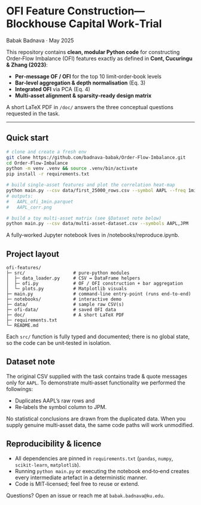 # OFI Feature Construction—Blockhouse Capital Work‑Trial  
Babak Badnava · May 2025

This repository contains **clean, modular Python code** for constructing  
Order‑Flow Imbalance (OFI) features exactly as defined in **Cont, Cucuringu & Zhang (2023)**:

* **Per‑message OF / OFI** for the top 10 limit‑order‑book levels  
* **Bar‑level aggregation & depth normalisation** (Eq. 3)  
* **Integrated OFI** via PCA (Eq. 4)  
* **Multi‑asset alignment & sparsity‑ready design matrix**

A short LaTeX PDF in `/doc/` answers the three conceptual questions requested in the task.

---

## Quick start

```bash
# clone and create a fresh env
git clone https://github.com/badnava-babak/Order-Flow-Imbalance.git
cd Order-Flow-Imbalance
python -m venv .venv && source .venv/bin/activate
pip install -r requirements.txt

# build single‑asset features and plot the correlation heat‑map
python main.py --csv data/first_25000_rows.csv --symbol AAPL --freq 1min
# outputs:
#   AAPL_ofi_1min.parquet
#   AAPL_corr.png

# build a toy multi‑asset matrix (see §Dataset note below)
python main.py --csv data/multi-asset-dataset.csv --symbols AAPL,JPM
```
A fully‑worked Jupyter notebook lives in /notebooks/reproduce.ipynb.

## Project layout
```
ofi-features/
├─ src/                  # pure‑python modules
│  ├─ data_loader.py     # CSV ↔ DataFrame helpers
│  ├─ ofi.py             # OF / OFI construction + bar aggregation
│  └─ plots.py           # Matplotlib visuals
├─ main.py               # command‑line entry‑point (runs end‑to‑end)
├─ notebooks/            # interactive demo
├─ data/                 # sample raw CSV(s)
├─ ofi-data/             # saved OFI data
├─ doc/                  # A short LaTeX PDF
├─ requirements.txt
└─ README.md
```
Each ```src/``` function is fully typed and documented; there is no global state, so the code can be unit‑tested in isolation.

## Dataset note

The original CSV supplied with the task contains trade & quote messages only for ```AAPL```.
To demonstrate multi‑asset functionality we performed the followings:

* Duplicates AAPL’s raw rows and
* Re‑labels the symbol column to JPM.

No statistical conclusions are drawn from the duplicated data.
When you supply genuine multi‑asset data, the same code paths will work unmodified.


## Reproducibility & licence

* All dependencies are pinned in ```requirements.txt``` (```pandas```, ```numpy```, ```scikit‑learn```, ```matplotlib```).
* Running ```python main.py``` or executing the notebook end‑to‑end creates every intermediate artefact in a deterministic manner.
* Code is MIT‑licensed; feel free to reuse or extend.

Questions? Open an issue or reach me at ```babak.badnava@ku.edu```.